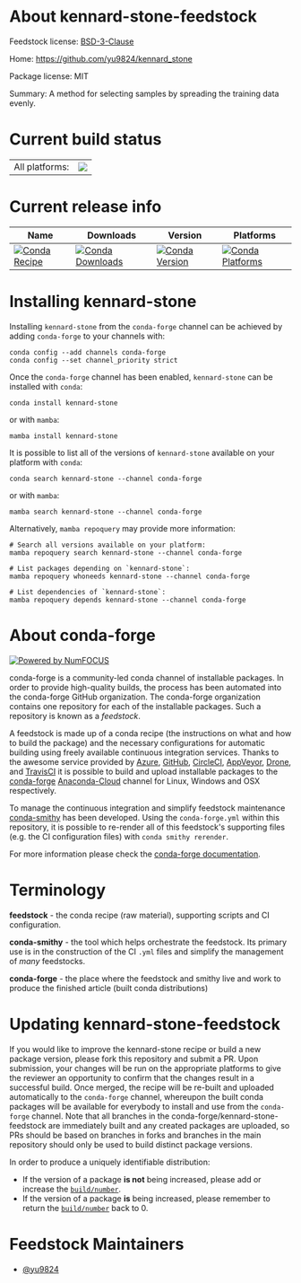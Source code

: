 About kennard-stone-feedstock
=============================

Feedstock license: [BSD-3-Clause](https://github.com/conda-forge/kennard-stone-feedstock/blob/main/LICENSE.txt)

Home: https://github.com/yu9824/kennard_stone

Package license: MIT

Summary: A method for selecting samples by spreading the training data evenly.

Current build status
====================


<table><tr><td>All platforms:</td>
    <td>
      <a href="https://dev.azure.com/conda-forge/feedstock-builds/_build/latest?definitionId=16050&branchName=main">
        <img src="https://dev.azure.com/conda-forge/feedstock-builds/_apis/build/status/kennard-stone-feedstock?branchName=main">
      </a>
    </td>
  </tr>
</table>

Current release info
====================

| Name | Downloads | Version | Platforms |
| --- | --- | --- | --- |
| [![Conda Recipe](https://img.shields.io/badge/recipe-kennard--stone-green.svg)](https://anaconda.org/conda-forge/kennard-stone) | [![Conda Downloads](https://img.shields.io/conda/dn/conda-forge/kennard-stone.svg)](https://anaconda.org/conda-forge/kennard-stone) | [![Conda Version](https://img.shields.io/conda/vn/conda-forge/kennard-stone.svg)](https://anaconda.org/conda-forge/kennard-stone) | [![Conda Platforms](https://img.shields.io/conda/pn/conda-forge/kennard-stone.svg)](https://anaconda.org/conda-forge/kennard-stone) |

Installing kennard-stone
========================

Installing `kennard-stone` from the `conda-forge` channel can be achieved by adding `conda-forge` to your channels with:

```
conda config --add channels conda-forge
conda config --set channel_priority strict
```

Once the `conda-forge` channel has been enabled, `kennard-stone` can be installed with `conda`:

```
conda install kennard-stone
```

or with `mamba`:

```
mamba install kennard-stone
```

It is possible to list all of the versions of `kennard-stone` available on your platform with `conda`:

```
conda search kennard-stone --channel conda-forge
```

or with `mamba`:

```
mamba search kennard-stone --channel conda-forge
```

Alternatively, `mamba repoquery` may provide more information:

```
# Search all versions available on your platform:
mamba repoquery search kennard-stone --channel conda-forge

# List packages depending on `kennard-stone`:
mamba repoquery whoneeds kennard-stone --channel conda-forge

# List dependencies of `kennard-stone`:
mamba repoquery depends kennard-stone --channel conda-forge
```


About conda-forge
=================

[![Powered by
NumFOCUS](https://img.shields.io/badge/powered%20by-NumFOCUS-orange.svg?style=flat&colorA=E1523D&colorB=007D8A)](https://numfocus.org)

conda-forge is a community-led conda channel of installable packages.
In order to provide high-quality builds, the process has been automated into the
conda-forge GitHub organization. The conda-forge organization contains one repository
for each of the installable packages. Such a repository is known as a *feedstock*.

A feedstock is made up of a conda recipe (the instructions on what and how to build
the package) and the necessary configurations for automatic building using freely
available continuous integration services. Thanks to the awesome service provided by
[Azure](https://azure.microsoft.com/en-us/services/devops/), [GitHub](https://github.com/),
[CircleCI](https://circleci.com/), [AppVeyor](https://www.appveyor.com/),
[Drone](https://cloud.drone.io/welcome), and [TravisCI](https://travis-ci.com/)
it is possible to build and upload installable packages to the
[conda-forge](https://anaconda.org/conda-forge) [Anaconda-Cloud](https://anaconda.org/)
channel for Linux, Windows and OSX respectively.

To manage the continuous integration and simplify feedstock maintenance
[conda-smithy](https://github.com/conda-forge/conda-smithy) has been developed.
Using the ``conda-forge.yml`` within this repository, it is possible to re-render all of
this feedstock's supporting files (e.g. the CI configuration files) with ``conda smithy rerender``.

For more information please check the [conda-forge documentation](https://conda-forge.org/docs/).

Terminology
===========

**feedstock** - the conda recipe (raw material), supporting scripts and CI configuration.

**conda-smithy** - the tool which helps orchestrate the feedstock.
                   Its primary use is in the construction of the CI ``.yml`` files
                   and simplify the management of *many* feedstocks.

**conda-forge** - the place where the feedstock and smithy live and work to
                  produce the finished article (built conda distributions)


Updating kennard-stone-feedstock
================================

If you would like to improve the kennard-stone recipe or build a new
package version, please fork this repository and submit a PR. Upon submission,
your changes will be run on the appropriate platforms to give the reviewer an
opportunity to confirm that the changes result in a successful build. Once
merged, the recipe will be re-built and uploaded automatically to the
`conda-forge` channel, whereupon the built conda packages will be available for
everybody to install and use from the `conda-forge` channel.
Note that all branches in the conda-forge/kennard-stone-feedstock are
immediately built and any created packages are uploaded, so PRs should be based
on branches in forks and branches in the main repository should only be used to
build distinct package versions.

In order to produce a uniquely identifiable distribution:
 * If the version of a package **is not** being increased, please add or increase
   the [``build/number``](https://docs.conda.io/projects/conda-build/en/latest/resources/define-metadata.html#build-number-and-string).
 * If the version of a package **is** being increased, please remember to return
   the [``build/number``](https://docs.conda.io/projects/conda-build/en/latest/resources/define-metadata.html#build-number-and-string)
   back to 0.

Feedstock Maintainers
=====================

* [@yu9824](https://github.com/yu9824/)


<!-- dummy commit to enable rerendering -->

